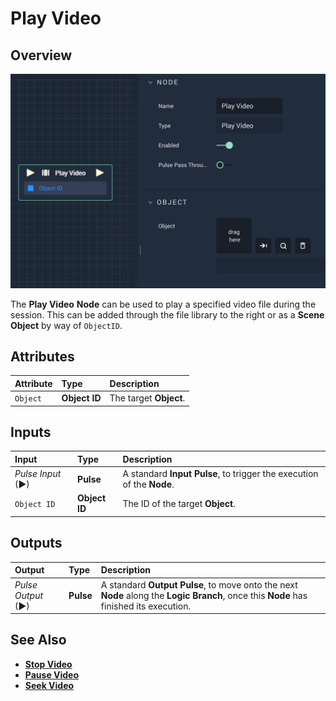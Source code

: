 # Play Video

## Overview

![The Play Video Node.](../../../.gitbook/assets/playvideo.png)

The **Play Video** **Node** can be used to play a specified video file during the session. This can be added through the file library to the right or as a **Scene Object** by way of `ObjectID`.

## Attributes

| Attribute | Type | Description |
| :--- | :--- | :--- |
| `Object` | **Object ID** | The target **Object**. |

## Inputs

| Input | Type | Description |
| :--- | :--- | :--- |
| _Pulse Input_ \(►\) | **Pulse** | A standard **Input Pulse**, to trigger the execution of the **Node**. |
| `Object ID` | **Object ID** | The ID of the target **Object**. |

## Outputs

| Output | Type | Description |
| :--- | :--- | :--- |
| _Pulse Output_ \(►\) | **Pulse** | A standard **Output Pulse**, to move onto the next **Node** along the **Logic Branch**, once this **Node** has finished its execution. |


## See Also

* [**Stop Video**](stopvideo.md)
* [**Pause Video**](pausevideo.md)
* [**Seek Video**](seekvideo.md)
